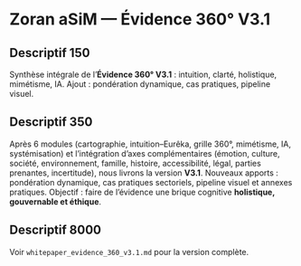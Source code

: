 # Zoran aSiM — Évidence 360° V3.1

## Descriptif 150
Synthèse intégrale de l’**Évidence 360° V3.1** : intuition, clarté, holistique, mimétisme, IA. Ajout : pondération dynamique, cas pratiques, pipeline visuel.

## Descriptif 350
Après 6 modules (cartographie, intuition–Eurêka, grille 360°, mimétisme, IA, systémisation) et l’intégration d’axes complémentaires (émotion, culture, société, environnement, famille, histoire, accessibilité, légal, parties prenantes, incertitude), nous livrons la version **V3.1**. Nouveaux apports : pondération dynamique, cas pratiques sectoriels, pipeline visuel et annexes pratiques. Objectif : faire de l’évidence une brique cognitive **holistique, gouvernable et éthique**.

## Descriptif 8000
Voir `whitepaper_evidence_360_v3.1.md` pour la version complète.
